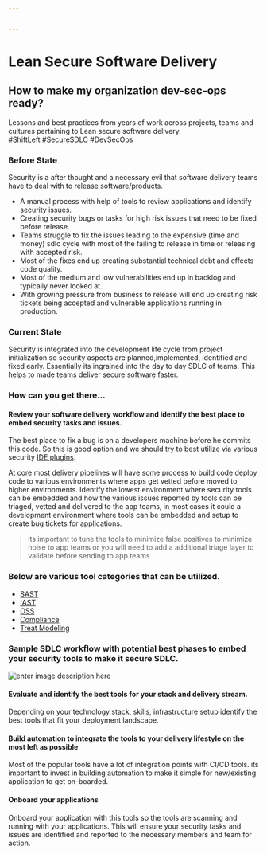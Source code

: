 ```yaml
---


---
```


<h1 id="lean-secure-software-delivery">Lean Secure Software Delivery</h1>
<h2 id="how-to-make-my-organization-dev-sec-ops-ready">How to make my organization dev-sec-ops ready?</h2>
<p>Lessons and best practices from years of work across  projects, teams and cultures pertaining to Lean secure software delivery.<br>
#ShiftLeft #SecureSDLC #DevSecOps</p>
<h3 id="before-state">Before State</h3>
<p>Security is a after thought and a necessary evil that software delivery teams have to deal with to release software/products.</p>
<ul>
<li>A manual process with help of tools to review applications and identify security issues.</li>
<li>Creating security bugs or tasks for high risk issues that need to be fixed before release.</li>
<li>Teams struggle to fix the issues leading to the expensive (time and money) sdlc cycle with most of the failing to release in time or releasing with accepted risk.</li>
<li>Most of the fixes end up creating substantial technical debt and effects code quality.</li>
<li>Most of the medium and low vulnerabilities end up in backlog and typically never looked at.</li>
<li>With growing pressure from business to release will end up creating risk tickets being accepted and vulnerable applications running in production.</li>
</ul>
<h3 id="current-state">Current State</h3>
<p>Security is integrated into the development life cycle from project initialization so security aspects are planned,implemented, identified and fixed early.  Essentially its ingrained into the day to day SDLC of teams.  This helps to made teams deliver secure software faster.</p>
<h3 id="how-can-you-get-there...">How can you get there…</h3>
<h4 id="review-your-software-delivery-workflow-and-identify-the-best-place-to-embed-security-tasks-and-issues.">Review your software delivery workflow and identify the best place to embed security tasks and issues.</h4>
<p>The best place to fix a bug is on a developers  machine before he commits this code. So this is good option and we should try to best utilize via various security <a href="https://ayalamanchili.github.io/secure-code-ide-plugins.html">IDE plugins</a>.</p>
<p>At core most delivery pipelines will have some process to build code deploy code to various environments where apps get vetted before moved to higher environments. Identify the lowest environment where security tools can be embedded and how the various issues reported by tools can be  triaged, vetted and delivered to the app teams, in most cases it could a development environment where tools can be embedded and setup to create bug tickets for applications.</p>
<blockquote>
<p>its important to tune the tools to minimize false positives to minimize noise to app teams  or you will need to add a additional triage layer to validate before sending to app teams</p>
</blockquote>
<h3 id="below-are-various-tool-categories-that-can-be-utilized.">Below are various tool categories that can be utilized.</h3>
<ul>
<li><a href="https://ayalamanchili.github.io/sast.html">SAST</a></li>
<li><a href="https://ayalamanchili.github.io/iast.html">IAST</a></li>
<li><a href="https://ayalamanchili.github.io/oss.html">OSS</a></li>
<li><a href="https://ayalamanchili.github.io/compliance-tools.html">Compliance</a></li>
<li><a href="https://ayalamanchili.github.io/treat-moedling.html">Treat Modeling</a></li>
</ul>
<h3 id="sample-sdlc-workflow-with-potential-best-phases-to-embed-your-security-tools-to-make-it-secure-sdlc.">Sample SDLC workflow with potential best phases to embed your security tools to make it secure SDLC.</h3>
<p><img src="https://docs.google.com/drawings/d/e/2PACX-1vSZPaBFhSQrnUSqV8uiEOB2HVmzsO1p9Gc-7DFoNNGgmfcxA1JxReHFIlwd7dkhZi2bJ-iRsD3P9iJ0/pub?w=960&amp;h=720" alt="enter image description here"></p>
<h4 id="evaluate-and-identify-the-best-tools-for-your-stack-and-delivery-stream.">Evaluate and identify the best tools for your stack and delivery stream.</h4>
<p>Depending on your technology stack, skills, infrastructure setup identify the best tools that fit your deployment landscape.</p>
<h4 id="build-automation-to-integrate-the-tools-to-your-delivery-lifestyle-on-the-most-left-as-possible">Build automation to integrate the tools to your delivery lifestyle on the most left as possible</h4>
<p>Most of the popular tools have a lot of integration points with CI/CD tools. its important to invest in building automation to make it simple for new/existing application to get on-boarded.</p>
<h4 id="onboard-your-applications">Onboard your applications</h4>
<p>Onboard your application with this tools so the tools are scanning and running with your applications. This will ensure your security tasks and issues are identified and reported to the necessary members and team for action.</p>

